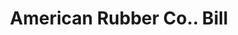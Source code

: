 ---
doi: 10.7916/D8DB9D2G
date_other: '1870'
date_other_textual: 1870-1879
form: printed ephemera
genre:
- Invoices
name:
- American Rubber Co.
object_in_context_url: https://biggert.cul.columbia.edu/items/view/ave_biggert_01775
subject_hierarchical_geographic:
- Boston, Massachusetts, United States
subject_name:
- American Rubber Co.
title: American Rubber Co.. Bill
sort_title: American Rubber Co.. Bill
call_number: ave_biggert_01775
coordinates:
- 42.35805555555556,-71.06361111111111
pid: ave_biggert_01775
identifiers: ave_biggert_01775
thumbnail: https://derivativo-3.library.columbia.edu/iiif/2/ldpd:490844/full/!256,256/0/native.jpg
permalink: /biggert/ave_biggert_01775/
layout: iiif-image-page
---